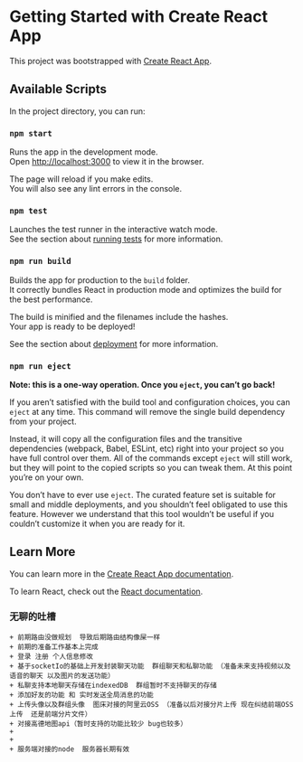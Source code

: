 # Getting Started with Create React App

This project was bootstrapped with [Create React App](https://github.com/facebook/create-react-app).

## Available Scripts

In the project directory, you can run:

### `npm start`

Runs the app in the development mode.\
Open [http://localhost:3000](http://localhost:3000) to view it in the browser.

The page will reload if you make edits.\
You will also see any lint errors in the console.

### `npm test`

Launches the test runner in the interactive watch mode.\
See the section about [running tests](https://facebook.github.io/create-react-app/docs/running-tests) for more information.

### `npm run build`

Builds the app for production to the `build` folder.\
It correctly bundles React in production mode and optimizes the build for the best performance.

The build is minified and the filenames include the hashes.\
Your app is ready to be deployed!

See the section about [deployment](https://facebook.github.io/create-react-app/docs/deployment) for more information.

### `npm run eject`

**Note: this is a one-way operation. Once you `eject`, you can’t go back!**

If you aren’t satisfied with the build tool and configuration choices, you can `eject` at any time. This command will remove the single build dependency from your project.

Instead, it will copy all the configuration files and the transitive dependencies (webpack, Babel, ESLint, etc) right into your project so you have full control over them. All of the commands except `eject` will still work, but they will point to the copied scripts so you can tweak them. At this point you’re on your own.

You don’t have to ever use `eject`. The curated feature set is suitable for small and middle deployments, and you shouldn’t feel obligated to use this feature. However we understand that this tool wouldn’t be useful if you couldn’t customize it when you are ready for it.

## Learn More

You can learn more in the [Create React App documentation](https://facebook.github.io/create-react-app/docs/getting-started).

To learn React, check out the [React documentation](https://reactjs.org/).



###  无聊的吐槽
    + 前期路由没做规划  导致后期路由结构像屎一样 
    + 前期的准备工作基本上完成  
    + 登录 注册 个人信息修改
    + 基于socketIo的基础上开发封装聊天功能  群组聊天和私聊功能 （准备未来支持视频以及语音的聊天 以及图片的发送功能）
    + 私聊支持本地聊天存储在indexedDB  群组暂时不支持聊天的存储
    + 添加好友的功能 和 实时发送全局消息的功能
    + 上传头像以及群组头像  图床对接的阿里云OSS （准备以后对接分片上传 现在纠结前端OSS上传  还是前端分片文件）
    + 对接高德地图api（暂时支持的功能比较少 bug也较多）
    + 
    +
    + 服务端对接的node  服务器长期有效